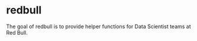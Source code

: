 
<!-- README.md is generated from README.Rmd. Please edit that file -->
redbull
=======

The goal of redbull is to provide helper functions for Data Scientist teams at Red Bull.
